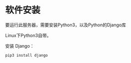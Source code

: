 # 软件安装

要运行此服务器，需要安装Python3，以及Python的Django库

Linux下Python3自带。

安装 Django：
```shell
pip3 install django
```